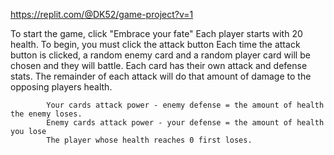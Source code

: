 https://replit.com/@DK52/game-project?v=1

 To start the game, click "Embrace your fate"
            Each player starts with 20 health.
            To begin, you must click the attack button
            Each time the attack button is clicked, a random enemy card and a random player card will be chosen and they will battle.
            Each card has their own attack and defense stats. The remainder of each attack will do that amount of damage to the opposing players health. 
            
            Your cards attack power - enemy defense = the amount of health the enemy loses.
            Enemy cards attack power - your defense = the amount of health you lose
            The player whose health reaches 0 first loses.
